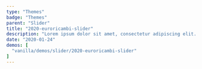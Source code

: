 ```yaml
---
type: "Themes"
badge: "Themes"
parent: "Slider"
title: "2020-euroricambi-slider"
description: "Lorem ipsum dolor sit amet, consectetur adipiscing elit. Nunc tempus laoreet leo sit amet iaculis."
date: "2020-01-24"
demos: [
  "vanilla/demos/slider/2020-euroricambi-slider"
]
---
```

